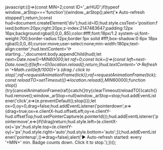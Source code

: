 javascript:(()=>{const MIN=2;const ID='_arHUD';if(typeof window._arStop==='function'){window._arStop();alert('⏸ Auto-refresh stopped');return;}const hud=document.createElement('div');hud.id=ID;hud.style.cssText='position:fixed;bottom:20px;right:20px;z-index:2147483647;padding:12px 16px;background:rgba(0,0,0,.85);color:#fff;font:18px/1.2 system-ui;font-weight:700;border-radius:12px;border:1px solid #fff;box-shadow:0 6px 18px rgba(0,0,0,.6);cursor:move;user-select:none;min-width:180px;text-align:center';hud.textContent='⟳ starting…';document.body.appendChild(hud);let next=Date.now()+MIN*60000;let raf=0;const tick=()=>{const left=next-Date.now();if(left<=0){location.reload();return;}hud.textContent='⟳ Refresh in '+Math.ceil(left/1000)+'s (drag / click to stop)';raf=requestAnimationFrame(tick)};raf=requestAnimationFrame(tick);const reloadTO=setTimeout(()=>location.reload(),MIN*60000);function stop(){try{cancelAnimationFrame(raf)}catch{}try{clearTimeout(reloadTO)}catch{}hud.remove();window._arStop=null}window._arStop=stop;hud.addEventListener('click',e=>{e.preventDefault();stop()});let ox=0,oy=0,drag=false;hud.addEventListener('pointerdown',e=>{drag=true;ox=e.clientX-hud.offsetLeft;oy=e.clientY-hud.offsetTop;hud.setPointerCapture(e.pointerId)});hud.addEventListener('pointermove',e=>{if(!drag)return;hud.style.left=(e.clientX-ox)+'px';hud.style.top=(e.clientY-oy)+'px';hud.style.right='auto';hud.style.bottom='auto';});hud.addEventListener('pointerup',()=>drag=false);alert('▶ Auto-refresh started: every '+MIN+' min. Badge counts down. Click it to stop.');})();
